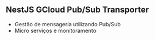 ## NestJS GCloud Pub/Sub Transporter

- Gestão de mensageria utilizando Pub/Sub
- Micro serviços e monitoramento
